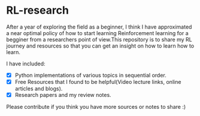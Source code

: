 # RL-research
After a year of exploring the field as a beginner, I think I have approximated a near optimal policy of how to start learning Reinforcement learning for a begginer from a researchers point of view.This repository is to share my RL journey and resources so that you can get an insight on how to learn how to learn.

I have included:

- [x] Python implementations of various topics in sequential order.
- [x] Free Resources that I found to be helpful(Video lecture links, online articles and blogs).
- [x] Research papers and my review notes.

Please contribute if you think you have more sources or notes to share :)

